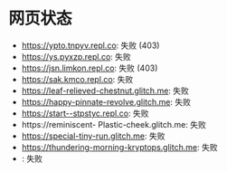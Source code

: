 # 网页状态
- https://ypto.tnpyv.repl.co: 失败 (403)
- https://ys.pyxzp.repl.co: 失败
- https://jsn.limkon.repl.co: 失败 (403)
- https://sak.kmco.repl.co: 失败
- https://leaf-relieved-chestnut.glitch.me: 失败
- https://happy-pinnate-revolve.glitch.me: 失败
- https://start--stpstyc.repl.co: 失败
- https://reminiscent- Plastic-cheek.glitch.me: 失败
- https://special-tiny-run.glitch.me: 失败
- https://thundering-morning-kryptops.glitch.me: 失败
- : 失败
